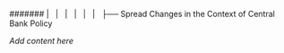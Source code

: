 ####### |   |   |   |   |   |   ├── Spread Changes in the Context of Central Bank Policy

*Add content here*